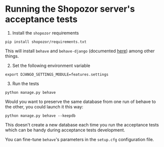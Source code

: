 # Running the Shopozor server's acceptance tests

1. Install the `shopozor` requirements

```
pip install shopozor/requirements.txt
```

This will install `behave` and `behave-django` (documented [here](https://github.com/behave)) among other things.

2. Set the following environment variable

```
export DJANGO_SETTINGS_MODULE=features.settings
```

3. Run the tests

```
python manage.py behave
```

Would you want to preserve the same database from one run of behave to the other, you could launch it this way:

```
python manage.py behave --keepdb
```

This doesn't create a new database each time you run the acceptance tests which can be handy during acceptance tests development.

You can fine-tune `behave`'s parameters in the `setup.cfg` configuration file.
